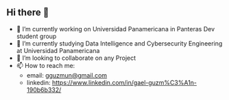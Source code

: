 ## Hi there 👋

- 🔭 I’m currently working on Universidad Panamericana in Panteras Dev student group
- 🌱 I’m currently studying Data Intelligence and Cybersecurity Engineering at Universidad Panamericana 
- 👯 I’m looking to collaborate on any Project
- 📫 How to reach me: 
    - email: gguzmun@gmail.com
    - linkedin: https://www.linkedin.com/in/gael-guzm%C3%A1n-190b6b332/ 

